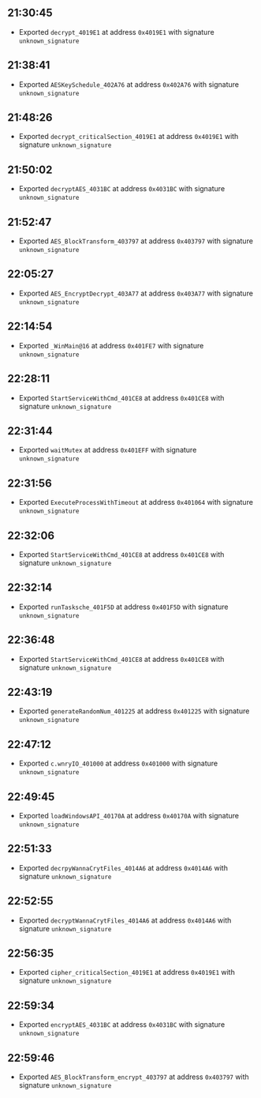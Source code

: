 
## 21:30:45
- Exported `decrypt_4019E1` at address `0x4019E1` with signature `unknown_signature`

## 21:38:41
- Exported `AESKeySchedule_402A76` at address `0x402A76` with signature `unknown_signature`

## 21:48:26
- Exported `decrypt_criticalSection_4019E1` at address `0x4019E1` with signature `unknown_signature`

## 21:50:02
- Exported `decryptAES_4031BC` at address `0x4031BC` with signature `unknown_signature`

## 21:52:47
- Exported `AES_BlockTransform_403797` at address `0x403797` with signature `unknown_signature`

## 22:05:27
- Exported `AES_EncryptDecrypt_403A77` at address `0x403A77` with signature `unknown_signature`

## 22:14:54
- Exported `_WinMain@16` at address `0x401FE7` with signature `unknown_signature`

## 22:28:11
- Exported `StartServiceWithCmd_401CE8` at address `0x401CE8` with signature `unknown_signature`

## 22:31:44
- Exported `waitMutex` at address `0x401EFF` with signature `unknown_signature`

## 22:31:56
- Exported `ExecuteProcessWithTimeout` at address `0x401064` with signature `unknown_signature`

## 22:32:06
- Exported `StartServiceWithCmd_401CE8` at address `0x401CE8` with signature `unknown_signature`

## 22:32:14
- Exported `runTasksche_401F5D` at address `0x401F5D` with signature `unknown_signature`

## 22:36:48
- Exported `StartServiceWithCmd_401CE8` at address `0x401CE8` with signature `unknown_signature`

## 22:43:19
- Exported `generateRandomNum_401225` at address `0x401225` with signature `unknown_signature`

## 22:47:12
- Exported `c.wnryIO_401000` at address `0x401000` with signature `unknown_signature`

## 22:49:45
- Exported `loadWindowsAPI_40170A` at address `0x40170A` with signature `unknown_signature`

## 22:51:33
- Exported `decrpyWannaCrytFiles_4014A6` at address `0x4014A6` with signature `unknown_signature`

## 22:52:55
- Exported `decryptWannaCrytFiles_4014A6` at address `0x4014A6` with signature `unknown_signature`

## 22:56:35
- Exported `cipher_criticalSection_4019E1` at address `0x4019E1` with signature `unknown_signature`

## 22:59:34
- Exported `encryptAES_4031BC` at address `0x4031BC` with signature `unknown_signature`

## 22:59:46
- Exported `AES_BlockTransform_encrypt_403797` at address `0x403797` with signature `unknown_signature`
